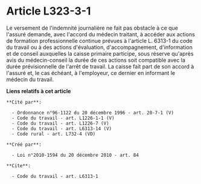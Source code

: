 # Article L323-3-1

Le versement de l'indemnité journalière ne fait pas obstacle à ce que l'assuré demande, avec l'accord du médecin traitant, à
accéder aux actions de formation professionnelle continue prévues à l'article L. 6313-1 du code du travail ou à des actions
d'évaluation, d'accompagnement, d'information et de conseil auxquelles la caisse primaire participe, sous réserve qu'après
avis du médecin-conseil la durée de ces actions soit compatible avec la durée prévisionnelle de l'arrêt de travail. La caisse
fait part de son accord à l'assuré et, le cas échéant, à l'employeur, ce dernier en informant le médecin du travail.

**Liens relatifs à cet article**

	**Cité par**:

	  - Ordonnance n°96-1122 du 20 décembre 1996 - art. 20-7-1 (V)
	  - Code du travail - art. L1226-1-1 (V)
	  - Code du travail - art. L1226-7 (V)
	  - Code du travail - art. L6313-14 (V)
	  - Code rural - art. L732-4 (VD)

	**Créé par**:

	  - Loi n°2010-1594 du 20 décembre 2010 - art. 84

	**Cite**:

	  - Code du travail - art. L6313-1
